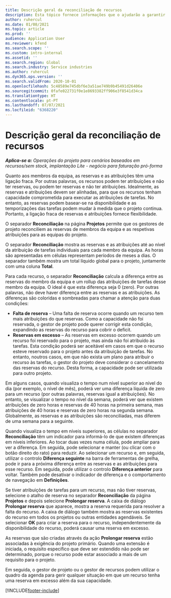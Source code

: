 ```yaml
---
title: Descrição geral da reconciliação de recursos
description: Esta tópico fornece informações que o ajudarão a garantir que as reservas de recursos e atribuições para projetos estão alinhadas.
author: ruhercul
ms.date: 01/08/2021
ms.topic: article
ms.prod: ''
audience: Application User
ms.reviewer: kfend
ms.search.scope: ''
ms.custom: intro-internal
ms.assetid: ''
ms.search.region: Global
ms.search.industry: Service industries
ms.author: ruhercul
ms.dyn365.ops.version: ''
ms.search.validFrom: 2020-10-01
ms.openlocfilehash: 5c48589e745dbf6e3a51ae749b9b45491d26406e
ms.sourcegitcommit: 0fafe022731f0e1e8693382ff906e3f8541d34ca
ms.translationtype: HT
ms.contentlocale: pt-PT
ms.lasthandoff: 07/07/2021
ms.locfileid: "6368220"
---
```

# <a name="resource-reconciliation-overview"></a>Descrição geral da reconciliação de recursos

_**Aplica-se a:** Operações do projeto para cenários baseados em recursos/sem stock, implantação Lite - negócio para faturação pró-forma_

Quanto aos membros da equipa, as reservas e as atribuições têm uma ligação fraca. Por outras palavras, os recursos podem ter atribuições e não ter reservas, ou podem ter reservas e não ter atribuições. Idealmente, as reservas e atribuições devem ser alinhadas, para que os recursos tenham capacidade comprometida para executar as atribuições de tarefas. No entanto, as reservas podem basear-se na disponibilidade e as temporizações das tarefas podem mudar à medida que o projeto continua. Portanto, a ligação fraca de reservas e atribuições fornece flexibilidade.

O separador **Reconciliação** na página **Projetos** permite que os gestores de projeto reconciliem as reservas de membros da equipa e as respetivas atribuições para as equipas do projeto.

O separador **Reconciliação** mostra as reservas e as atribuições até ao nível da atribuição de tarefas individuais para cada membro da equipa. As horas são apresentadas em células representam períodos de meses a dias. O separador também mostra um total líquido global para o projeto, juntamente com uma coluna **Total**.

Para cada recurso, o separador **Reconciliação** calcula a diferença entre as reservas do membro da equipa e um rollup das atribuições de tarefas desse membro da equipa. O ideal é que esta diferença seja 0 (zero). Por outras palavras, não deve haver diferença entre as reservas e as atribuições. As diferenças são coloridas e sombreadas para chamar a atenção para duas condições:

- **Falta de reserva** – Uma falta de reserva ocorre quando um recurso tem mais atribuições do que reservas. Como a capacidade não foi reservada, o gestor de projeto pode querer corrigir esta condição, expandindo as reservas do recurso para cobrir o deficit.
- **Reservas em excesso** – As reservas em excesso ocorrem quando um recurso foi reservado para o projeto, mas ainda não foi atribuído às tarefas. Esta condição poderá ser aceitável em casos em que o recurso esteve reservado para o projeto antes da atribuição de tarefas. No entanto, noutros casos, em que não exista um plano para atribuir o recurso às tarefas, o gestor do projeto deve considerar o cancelamento das reservas do recurso. Desta forma, a capacidade pode ser utilizada para outro projeto.

Em alguns casos, quando visualiza o tempo num nível superior ao nível do dia (por exemplo, o nível de mês), poderá ver uma diferença líquida de zero para um recurso (por outras palavras, reservas igual a atribuições). No entanto, se visualizar o tempo no nível da semana, poderá ver que existem atribuições de zero horas e reservas de 40 horas na primeira semana, mas atribuições de 40 horas e reservas de zero horas na segunda semana. Globalmente, as reservas e as atribuições são reconciliadas, mas diferem de uma semana para a seguinte.

Quando visualiza o tempo em níveis superiores, as células no separador **Reconciliação** têm um indicador para informá-lo de que existem diferenças em níveis inferiores. Ao tocar duas vezes numa célula, pode ampliar para ver a diferença. Em seguida, pode selecionar e manter (ou clicar com o botão direito do rato) para reduzir. Ao selecionar um recurso e, em seguida, utilizar o controlo **Diferença seguinte** na barra de ferramentas de grelha, pode ir para a próxima diferença entre as reservas e as atribuições para esse recurso. Em seguida, pode utilizar o controlo **Diferença anterior** para voltar. Também pode desativar o indicador de diferença e o comportamento de navegação em **Definições**.

Se tiver atribuições de tarefas para um recurso, mas não tiver reservas, selecione o atalho de reserva no separador **Reconciliação** da página **Projetos** e depois selecione **Prolongar reserva**. A caixa de diálogo **Prolongar reserva** que aparece, mostra a reserva requerida para resolver a falta do recurso. A caixa de diálogo também mostra as reservas existentes do recurso em todos os projetos ou outras entidades agendáveis. Se selecionar **OK** para criar a reserva para o recurso, independentemente da disponibilidade do recurso, poderá causar uma reserva em excesso.

As reservas que são criadas através da ação **Prolongar reserva** estão associadas à exigência do projeto primário. Quando uma extensão é iniciada, o requisito específico que deve ser estendido não pode ser determinado, porque o recurso pode estar associado a mais de um requisito para o projeto.

Em seguida, o gestor de projeto ou o gestor de recursos podem utilizar o quadro da agenda para gerir qualquer situação em que um recurso tenha uma reserva em excesso além da sua capacidade.


[!INCLUDE[footer-include](../includes/footer-banner.md)]